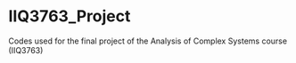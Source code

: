 # IIQ3763_Project
Codes used for the final project of the Analysis of Complex Systems course (IIQ3763)
